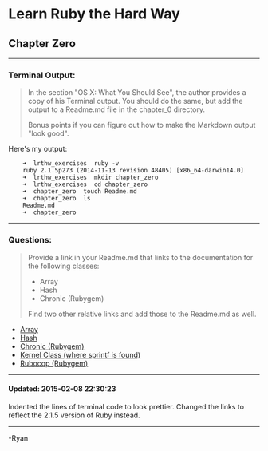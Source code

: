 # Learn Ruby the Hard Way
## Chapter Zero
------

### Terminal Output:

>In the section "OS X: What You Should See", the author provides a copy of his Terminal output.  You should do the same, but add the output to a Readme.md file in the chapter_0 directory.
>
>Bonus points if you can figure out how to make the Markdown output "look good".

Here's my output:

```
    ➜  lrthw_exercises  ruby -v
    ruby 2.1.5p273 (2014-11-13 revision 48405) [x86_64-darwin14.0]
    ➜  lrthw_exercises  mkdir chapter_zero
    ➜  lrthw_exercises  cd chapter_zero
    ➜  chapter_zero  touch Readme.md
    ➜  chapter_zero  ls
    Readme.md
    ➜  chapter_zero
```

------

### Questions:

> Provide a link in your Readme.md that links to the documentation for the following classes:
>
> *  Array
> *  Hash
> *  Chronic (Rubygem)
>
> Find two other relative links and add those to the Readme.md as well.

* [Array](http://www.ruby-doc.org/core-2.1.5/Array.html)
* [Hash](http://www.ruby-doc.org/core-2.1.5/Hash.html)
* [Chronic (Rubygem)](https://github.com/mojombo/chronic)
* [Kernel Class (where sprintf is found)](http://www.ruby-doc.org/core-2.1.5/Kernel.html)
* [Rubocop (Rubygem)](https://github.com/bbatsov/rubocop)

------

#### Updated: 2015-02-08 22:30:23

Indented the lines of terminal code to look prettier.
Changed the links to reflect the 2.1.5 version of Ruby instead.

------

-Ryan
